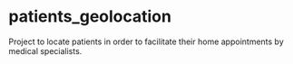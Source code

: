 # patients_geolocation
Project to locate patients in order to facilitate their home appointments by medical specialists.



